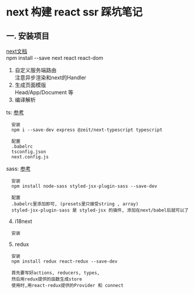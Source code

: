 # next 构建 react ssr 踩坑笔记

## 一. 安装项目 
[next文档](http://nextjs.frontendx.cn/docs/)   
npm install --save next react react-dom
1. 自定义服务端路由   
  注意异步渲染和next的Handler
2. 生成页面模版   
  Head/App/Document 等
3. 编译解析  

  ts:  [参考](https://blog.csdn.net/csg547325725/article/details/86509497)
```
  安装
  npm i --save-dev express @zeit/next-typescript typescript

  配置
  .babelrc
  tsconfig.json
  next.config.js
```
  sass: [参考](https://github.com/zeit/next.js/tree/canary/examples/with-styled-jsx-scss)
```
  安装
  npm install node-sass styled-jsx-plugin-sass --save-dev
  
  配置
  .babelrc里添加即可, (presets里只接受string , array)
  styled-jsx-plugin-sass 是 styled-jsx 的插件, 添加在next/babel后就可以了
```
4. i18next
```
  安装

```

5. redux
```
  安装
  npm install redux react-redux --save-dev

  首先要写好actions, reducers, types,
  然后用redux提供的函数生成store
  使用时,用react-redux提供的Provider 和 connect
  
```